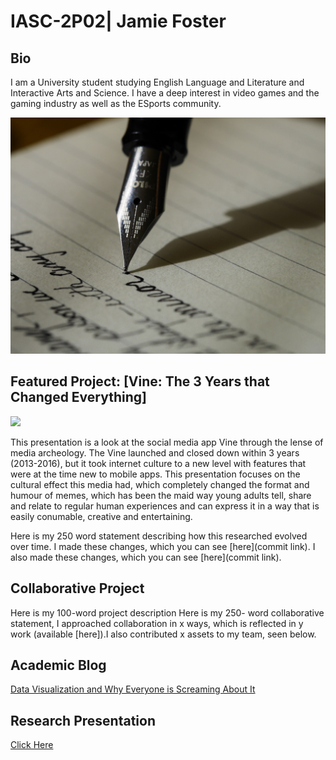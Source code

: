 # IASC-2P02| Jamie Foster

## Bio

I am a University student studying English Language and Literature and Interactive Arts and Science. I have a deep interest in video games and the gaming industry as well as the ESports community. 

![writing.jpg](writing.jpg)

## Featured Project: [Vine: The 3 Years that Changed Everything]

![](images/featured.jpg)

This presentation is a look at the social media app Vine through the lense of media archeology. The Vine launched and closed down within 3 years (2013-2016), but it took internet culture to a new level with features that were at the time new to mobile apps. This presentation focuses on the cultural effect this media had, which completely changed the format and humour of memes, which has been the maid way young adults tell, share and relate to regular human experiences and can express it in a way that is easily conumable, creative and entertaining. 

Here is my 250 word statement describing how this researched evolved over time. I made these changes, which you can see [here](commit link). I also made these changes, which you can see [here](commit link).


## Collaborative Project

Here is my 100-word project description
Here is my 250- word collaborative statement, I approached collaboration in x ways, which is reflected in y work (available [here]).I also contributed x assets to my team, seen below.


## Academic Blog

[Data Visualization and Why Everyone is Screaming About It](https://github.com/Jamie-F42/IASC-2P02/blob/master/Blog.md)

## Research Presentation

[Click Here](https://jamie-f42.github.io/IASC-2P02/reveal/)
